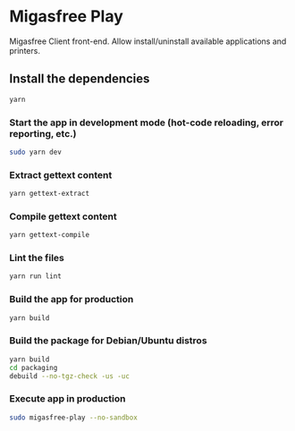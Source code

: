 # Migasfree Play

Migasfree Client front-end. Allow install/uninstall available applications and printers.

## Install the dependencies

```bash
yarn
```

### Start the app in development mode (hot-code reloading, error reporting, etc.)

```bash
sudo yarn dev
```

### Extract gettext content

```bash
yarn gettext-extract
```

### Compile gettext content

```bash
yarn gettext-compile
```

### Lint the files

```bash
yarn run lint
```

### Build the app for production

```bash
yarn build
```

### Build the package for Debian/Ubuntu distros

```bash
yarn build
cd packaging
debuild --no-tgz-check -us -uc
```

### Execute app in production

```bash
sudo migasfree-play --no-sandbox
```
